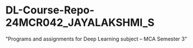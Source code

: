 # DL-Course-Repo-24MCR042_JAYALAKSHMI_S
"Programs and assignments for Deep Learning subject – MCA Semester 3”
